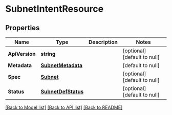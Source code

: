 # SubnetIntentResource

## Properties
Name | Type | Description | Notes
------------ | ------------- | ------------- | -------------
**ApiVersion** | **string** |  | [optional] [default to null]
**Metadata** | [**SubnetMetadata**](subnet_metadata.md) |  | [default to null]
**Spec** | [**Subnet**](subnet.md) |  | [optional] [default to null]
**Status** | [**SubnetDefStatus**](subnet_def_status.md) |  | [optional] [default to null]

[[Back to Model list]](../README.md#documentation-for-models) [[Back to API list]](../README.md#documentation-for-api-endpoints) [[Back to README]](../README.md)
